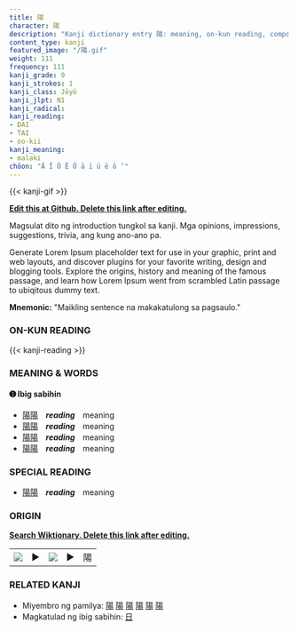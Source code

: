 ```yaml
---
title: 陽
character: 陽
description: "Kanji dictionary entry 陽: meaning, on-kun reading, compounds, origin, related kanji"
content_type: kanji
featured_image: "/陽.gif"
weight: 111
frequency: 111
kanji_grade: 9
kanji_strokes: 1
kanji_class: Jōyō
kanji_jlpt: N1
kanji_radical: 
kanji_reading: 
- DAI
- TAI
- oo-kii
kanji_meaning:
- malaki
chōon: "Ā Ī Ū Ē Ō ā ī ū ē ō ’"
---
```

[//]: # (Don't edit the line below. Kanji animated GIF code is automatically generated.)
{{< kanji-gif >}}

[//]: # (Edit below this line.)

**[Edit this at Github. Delete this link after editing.](https://github.com/tim0g/tim/tree/main/content/kanji/陽/index.md)**

Magsulat dito ng introduction tungkol sa kanji. Mga opinions, impressions, suggestions, trivia, ang kung ano-ano pa.

Generate Lorem Ipsum placeholder text for use in your graphic, print and web layouts, and discover plugins for your favorite writing, design and blogging tools. Explore the origins, history and meaning of the famous passage, and learn how Lorem Ipsum went from scrambled Latin passage to ubiqitous dummy text.
 
**Mnemonic:** "Maikling sentence na makakatulong sa pagsaulo."

### ON-KUN READING

[//]: # (Don't edit the line below. ON-KUN READING code is automatically generated.)
{{< kanji-reading >}}

### MEANING & WORDS

#### ➊ **Ibig sabihin**
  - [陽](../陽)[陽](../陽)　***reading***　meaning
  - [陽](../陽)[陽](../陽)　***reading***　meaning
  - [陽](../陽)[陽](../陽)　***reading***　meaning
  - [陽](../陽)[陽](../陽)　***reading***　meaning

### SPECIAL READING
  - [陽](../陽)[陽](../陽)　***reading***　meaning

### ORIGIN

**[Search Wiktionary. Delete this link after editing.](https://wiktionary.org/wiki/陽)**
<table class="kanji-table"><tr><td>
<img src="60px-陽-bronze.svg.png">
</td><td>▶</td><td>
<img src="60px-陽-oracle.svg.png">
</td><td>▶</td>
<td class="kanji-origin">陽</td>
</tr></table>

### RELATED KANJI
- Miyembro ng pamilya: [陽](../陽) [陽](../陽) [陽](../陽) [陽](../陽) [陽](../陽) [陽](../陽)
- Magkatulad ng ibig sabihin: [日](../日)
